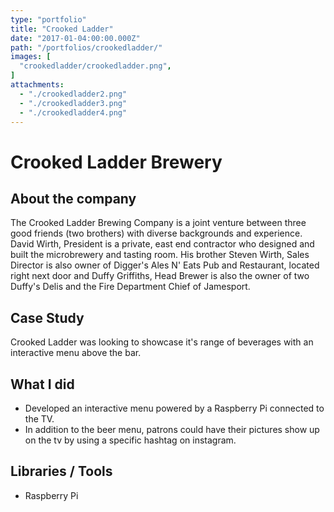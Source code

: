 ```yaml
---
type: "portfolio"
title: "Crooked Ladder"
date: "2017-01-04:00:00.000Z"
path: "/portfolios/crookedladder/"
images: [
  "crookedladder/crookedladder.png",
]
attachments:
  - "./crookedladder2.png"
  - "./crookedladder3.png"
  - "./crookedladder4.png"
---
```


# Crooked Ladder Brewery

## About the company
The Crooked Ladder Brewing Company is a joint venture between three good friends (two brothers) with diverse backgrounds and experience. David Wirth, President is a private, east end contractor who designed and built the microbrewery and tasting room. His brother Steven Wirth, Sales Director is also owner of Digger's Ales N' Eats Pub and Restaurant, located right next door and Duffy Griffiths, Head Brewer is also the owner of two Duffy's Delis and the Fire Department Chief of Jamesport.

## Case Study

Crooked Ladder was looking to showcase it's range of beverages with an interactive menu above the bar.

## What I did
- Developed an interactive menu powered by a Raspberry Pi connected to the TV. 
- In addition to the beer menu, patrons could have their pictures show up on the tv by using a specific hashtag on instagram.

## Libraries / Tools
- Raspberry Pi

